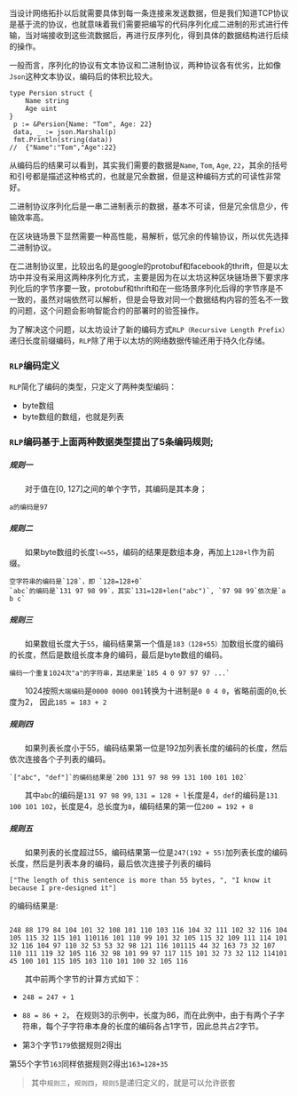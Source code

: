当设计网络拓扑以后就需要具体到每一条连接来发送数据，但是我们知道TCP协议是基于流的协议，也就意味着我们需要把编写的代码序列化成二进制的形式进行传输，当对端接收到这些流数据后，再进行反序列化，得到具体的数据结构进行后续的操作。

一般而言，序列化的协议有文本协议和二进制协议，两种协议各有优劣，比如像`Json`这种文本协议，编码后的体积比较大。
```golang
type Persion struct {
    Name string
    Age uint 
}
 p := &Persion{Name: "Tom", Age: 22}
 data, _ := json.Marshal(p)
 fmt.Println(string(data))
//  {"Name":"Tom","Age":22}
```
从编码后的结果可以看到，其实我们需要的数据是`Name`, `Tom`, `Age`, `22`，其余的括号和引号都是描述这种格式的，也就是冗余数据，但是这种编码方式的可读性非常好。

二进制协议序列化后是一串二进制表示的数据，基本不可读，但是冗余信息少，传输效率高。

在区块链场景下显然需要一种高性能，易解析，低冗余的传输协议，所以优先选择二进制协议。

在二进制协议里，比较出名的是google的protobuf和facebook的thrift，但是以太坊中并没有采用这两种序列化方式，主要是因为在以太坊这种区块链场景下要求序列化后的字节序要一致，protobuf和thrift和在一些场景序列化后得的字节序是不一致的，虽然对端依然可以解析，但是会导致对同一个数据结构内容的签名不一致的问题，这个问题会影响智能合约的部署时的验签操作。

为了解决这个问题，以太坊设计了新的编码方式`RLP（Recursive Length Prefix）`递归长度前缀编码，`RLP`除了用于以太坊的网络数据传输还用于持久化存储。

### `RLP`编码定义
`RLP`简化了编码的类型，只定义了两种类型编码：
- byte数组
- byte数组的数组，也就是列表

### `RLP`编码基于上面两种数据类型提出了5条编码规则;

##### 规则一
&emsp;&emsp;对于值在[0, 127]之间的单个字节，其编码是其本身；
```
a的编码是97
```
##### 规则二
&emsp;&emsp;如果byte数组的长度`l<=55`，编码的结果是数组本身，再加上`128+l`作为前缀。
```
空字符串的编码是`128`，即 `128=128+0`
`abc`的编码是`131 97 98 99`，其实`131=128+len("abc")`, `97 98 99`依次是`a b c`
```
##### 规则三
&emsp;&emsp;如果数组长度大于`55`，编码结果第一个值是`183（128+55）`加数组长度的编码的长度，然后是数组长度本身的编码，最后是byte数组的编码。
```
编码一个重复1024次"a"的字符串，其结果是`185 4 0 97 97 97 ...` 
```
&emsp;&emsp;1024按照`大端编码`是`0000 0000 001`转换为十进制是`0 0 4 0`，省略前面的`0`,长度为2， 因此`185 = 183 + 2`

##### 规则四
&emsp;&emsp;如果列表长度小于55，编码结果第一位是192加列表长度的编码的长度，然后依次连接各个子列表的编码。
```
`["abc", "def"]`的编码结果是`200 131 97 98 99 131 100 101 102`
```
&emsp;&emsp;其中`abc`的编码是`131 97 98 99`, `131 = 128 + l`长度是4，`def`的编码是`131 100 101 102`，长度是4，总长度为`8`，编码结果的第一位`200 = 192 + 8`

##### 规则五
&emsp;&emsp;如果列表的长度超过55，编码结果第一位是`247(192 + 55)`加列表长度的编码长度，然后是列表本身的编码，最后依次连接子列表的编码
```
["The length of this sentence is more than 55 bytes, ", "I know it because I pre-designed it"]  
```
的编码结果是:

```

248 88 179 84 104 101 32 108 101 110 103 116 104 32 111 102 32 116 104 105 115 32 115 101 110116 101 110 99 101 32 105 115 32 109 111 114 101 32 116 104 97 110 32 53 53 32 98 121 116 101115 44 32 163 73 32 107 110 111 119 32 105 116 32 98 101 99 97 117 115 101 32 73 32 112 114101 45 100 101 115 105 103 110 101 100 32 105 116
```

&emsp;&emsp;其中前两个字节的计算方式如下：

- `248 = 247 + 1`

- `88 = 86 + 2`， 在规则3的示例中，长度为86，而在此例中，由于有两个子字符串，每个子字符串本身的长度的编码各占1字节，因此总共占2字节。

- 第3个字节`179`依据规则2得出

第55个字节`163`同样依据规则2得出`163=128+35`



> 其中`规则三`，`规则四`，`规则5`是递归定义的，就是可以允许嵌套

